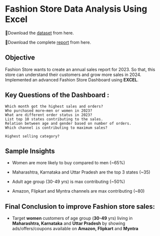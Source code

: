 # Fashion Store Data Analysis Using Excel

📍Download the [dataset](https://docs.google.com/spreadsheets/d/12IkE1PLFDqymEsJvnxPoFDuwncDPbbWHzxJQrh-DFw4/edit#gid=1594378259) from here.

📍Download the complete [report](https://1drv.ms/x/s!AhQaAA_GkxO0hoFI_p34_T_q3iYZIQ?e=cqe1HZ) from here.

## Objective

Fashion Store wants to create an annual sales report for 2023. So that, this store can understand their customers and grow more sales in 2024. Implemented an advanced Fashion Store Dashboard using **EXCEL**.

## Key Questions of the Dashboard :
```
Which month got the highest sales and orders?
Who purchased more—men or women in 2023?
What are different order status in 2023?
List top 10 states contributing to the sales.
Relation between age and gender based on number of orders.
Which channel is contributing to maximum sales?

Highest selling category?
```
## Sample Insights

- Women are more likely to buy compared to men (~65%)

- Maharashtra, Karnataka and Uttar Pradesh are the top 3 states (~35)

- Adult age group (30-49 yrs) is max contributing (~50%)
  
- Amazon, Flipkart and Myntra channels are max contributing (~80)

## Final Conclusion to improve Fashion store sales:

- Target **women** customers of age group (**30-49** yrs) living in **Maharashtra, Karnataka** and **Uttar Pradesh** by showing ads/offers/coupons available on **Amazon, Flipkart** and **Myntra**
